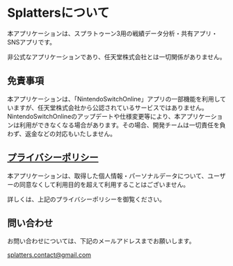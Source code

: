 # Splattersについて

本アプリケーションは、スプラトゥーン3用の戦績データ分析・共有アプリ・SNSアプリです。

非公式なアプリケーションであり、任天堂株式会社とは一切関係がありません。

## 免責事項

本アプリケーションは、「NintendoSwitchOnline」アプリの一部機能を利用していますが、任天堂株式会社から公認されているサービスではありません。NintendoSwitchOnlineのアップデートや仕様変更等により、本アプリケーションは利用ができなくなる場合があります。その場合、開発チームは一切責任を負わず、返金などの対応もいたしません。

## [プライバシーポリシー](https://splattersorg.github.io/privacy_policy.html)

本アプリケーションは、取得した個人情報・パーソナルデータについて、ユーザーの同意なくして利用目的を超えて利用することはございません。

詳しくは、上記のプライバシーポリシーを御覧ください。

## 問い合わせ

お問い合わせについては、下記のメールアドレスまでお願いします。

splatters.contact@gmail.com